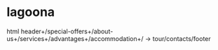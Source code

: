 # lagoona

html header+/special-offers+/about-us+/services+/advantages+/accommodation+/ -> tour/contacts/footer